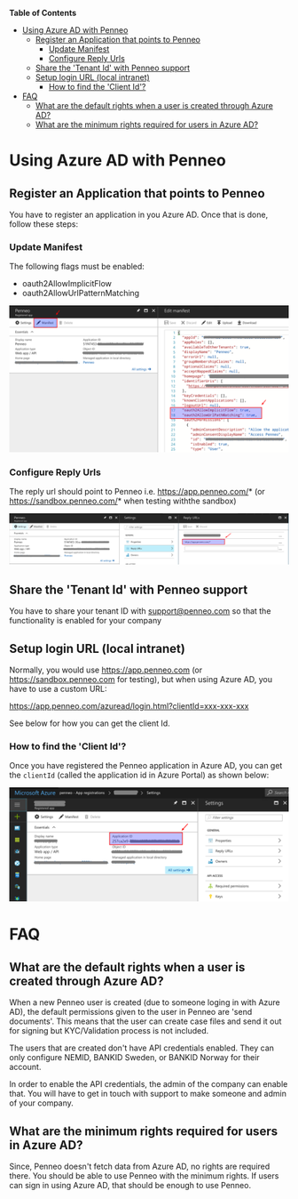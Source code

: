 <!-- markdown-toc start - Don't edit this section. Run M-x markdown-toc-generate-toc again -->
**Table of Contents**

- [Using Azure AD with Penneo](#using-azure-ad-with-penneo)
    - [Register an Application that points to Penneo](#register-an-application-that-points-to-penneo)
        - [Update Manifest](#update-manifest)
        - [Configure Reply Urls](#configure-reply-urls)
    - [Share the 'Tenant Id' with Penneo support](#share-the-tenant-id-with-penneo-support)
    - [Setup login URL (local intranet)](#setup-login-url-local-intranet)
        - [How to find the 'Client Id'?](#how-to-find-the-client-id)
- [FAQ](#faq)
    - [What are the default rights when a user is created through Azure AD?](#what-are-the-default-rights-when-a-user-is-created-through-azure-ad)
    - [What are the minimum rights required for users in Azure AD?](#what-are-the-minimum-rights-required-for-users-in-azure-ad)

<!-- markdown-toc end -->

# Using Azure AD with Penneo

## Register an Application that points to Penneo

You have to register an application in you Azure AD. Once that is done, follow these steps:

### Update Manifest
The following flags must be enabled:

- oauth2AllowImplicitFlow
- oauth2AllowUrlPatternMatching

![alt text](./manifest.png "Manifest")

### Configure Reply Urls

The reply url should point to Penneo i.e. https://app.penneo.com/* (or https://sandbox.penneo.com/* when testing withthe sandbox)

![alt text](./reply-urls.png "Reply Urls")

## Share the 'Tenant Id' with Penneo support
You have to share your tenant ID with support@penneo.com so that the functionality is enabled for your company

## Setup login URL (local intranet)

Normally, you would use https://app.penneo.com (or https://sandbox.penneo.com
for testing), but when using Azure AD, you have to use a custom URL:

https://app.penneo.com/azuread/login.html?clientId=xxx-xxx-xxx

See below for how you can get the client Id.

### How to find the 'Client Id'?

Once you have registered the Penneo application in Azure AD, you can get the
`clientId` (called the application id in Azure Portal) as shown below:

![alt text](./client-id.png "Client Id")


# FAQ

## What are the default rights when a user is created through Azure AD?
When a new Penneo user is created (due to someone loging in with Azure AD), the
default permissions given to the user in Penneo are 'send documents'. This means
that the user can create case files and send it out for signing but
KYC/Validation process is not included.

The users that are created don't have API credentials enabled. They can only
configure NEMID, BANKID Sweden, or BANKID Norway for their account.

In order to enable the API credentials, the admin of the company can enable
that. You will have to get in touch with support to make someone and admin of
your company.

## What are the minimum rights required for users in Azure AD?
Since, Penneo doesn't fetch data from Azure AD, no rights are required there.
You should be able to use Penneo with the minimum rights. If users can sign in
using Azure AD, that should be enough to use Penneo.
